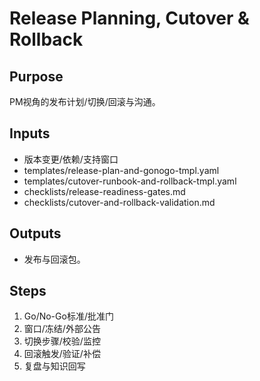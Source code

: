 # Release Planning, Cutover & Rollback

## Purpose

PM视角的发布计划/切换/回滚与沟通。

## Inputs

- 版本变更/依赖/支持窗口
- templates/release-plan-and-gonogo-tmpl.yaml
- templates/cutover-runbook-and-rollback-tmpl.yaml
- checklists/release-readiness-gates.md
- checklists/cutover-and-rollback-validation.md

## Outputs

- 发布与回滚包。

## Steps

1. Go/No-Go标准/批准门
2. 窗口/冻结/外部公告
3. 切换步骤/校验/监控
4. 回滚触发/验证/补偿
5. 复盘与知识回写
